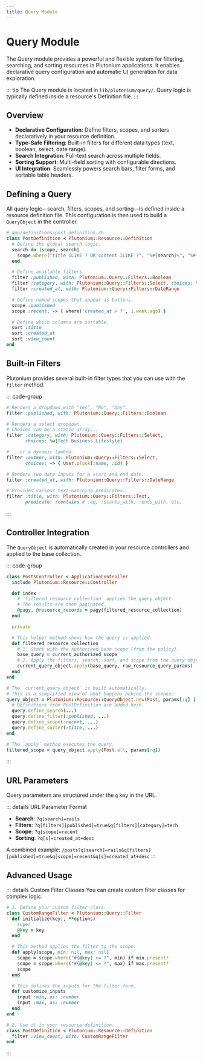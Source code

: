 ```yaml
---
title: Query Module
---
```


# Query Module

The Query module provides a powerful and flexible system for filtering, searching, and sorting resources in Plutonium applications. It enables declarative query configuration and automatic UI generation for data exploration.

::: tip
The Query module is located in `lib/plutonium/query/`. Query logic is typically defined inside a resource's Definition file.
:::

## Overview

- **Declarative Configuration**: Define filters, scopes, and sorters declaratively in your resource definition.
- **Type-Safe Filtering**: Built-in filters for different data types (text, boolean, select, date range).
- **Search Integration**: Full-text search across multiple fields.
- **Sorting Support**: Multi-field sorting with configurable directions.
- **UI Integration**: Seamlessly powers search bars, filter forms, and sortable table headers.

## Defining a Query

All query logic—search, filters, scopes, and sorting—is defined inside a resource definition file. This configuration is then used to build a `QueryObject` in the controller.

```ruby
# app/definitions/post_definition.rb
class PostDefinition < Plutonium::Resource::Definition
  # Define the global search logic.
  search do |scope, search|
    scope.where("title ILIKE ? OR content ILIKE ?", "%#{search}%", "%#{search}%")
  end

  # Define available filters.
  filter :published, with: Plutonium::Query::Filters::Boolean
  filter :category, with: Plutonium::Query::Filters::Select, choices: %w[Tech Business]
  filter :created_at, with: Plutonium::Query::Filters::DateRange

  # Define named scopes that appear as buttons.
  scope :published
  scope :recent, -> { where('created_at > ?', 1.week.ago) }

  # Define which columns are sortable.
  sort :title
  sort :created_at
  sort :view_count
end
```

## Built-in Filters

Plutonium provides several built-in filter types that you can use with the `filter` method.

::: code-group
```ruby [BooleanFilter]
# Renders a dropdown with "Yes", "No", "Any".
filter :published, with: Plutonium::Query::Filters::Boolean
```
```ruby [SelectFilter]
# Renders a select dropdown.
# Choices can be a static array...
filter :category, with: Plutonium::Query::Filters::Select,
       choices: %w[Tech Business Lifestyle]

# ...or a dynamic lambda.
filter :author, with: Plutonium::Query::Filters::Select,
       choices: -> { User.pluck(:name, :id) }
```
```ruby [DateRangeFilter]
# Renders two date inputs for a start and end date.
filter :created_at, with: Plutonium::Query::Filters::DateRange
```
```ruby [TextFilter]
# Provides various text-matching predicates.
filter :title, with: Plutonium::Query::Filters::Text,
       predicate: :contains # :eq, :starts_with, :ends_with, etc.
```
:::

## Controller Integration

The `QueryObject` is automatically created in your resource controllers and applied to the base collection.

::: code-group
```ruby [Controller]
class PostsController < ApplicationController
  include Plutonium::Resource::Controller

  def index
    # `filtered_resource_collection` applies the query object.
    # The results are then paginated.
    @pagy, @resource_records = pagy(filtered_resource_collection)
  end

  private

  # This helper method shows how the query is applied.
  def filtered_resource_collection
    # 1. Start with the authorized base scope (from the policy).
    base_query = current_authorized_scope
    # 2. Apply the filters, search, sort, and scope from the query object.
    current_query_object.apply(base_query, raw_resource_query_params)
  end
end
```
```ruby [QueryObject]
# The `current_query_object` is built automatically.
# This is a simplified view of what happens behind the scenes.
query_object = Plutonium::Resource::QueryObject.new(Post, params[:q] || {}) do |query|
  # Definitions from PostDefinition are added here.
  query.define_search(...)
  query.define_filter(:published, ...)
  query.define_scope(:recent, ...)
  query.define_sorter(:title, ...)
end

# The `apply` method executes the query.
filtered_scope = query_object.apply(Post.all, params[:q])
```
:::

## URL Parameters

Query parameters are structured under the `q` key in the URL.

::: details URL Parameter Format
- **Search**: `?q[search]=rails`
- **Filters**: `?q[filters][published]=true&q[filters][category]=tech`
- **Scope**: `?q[scope]=recent`
- **Sorting**: `?q[s]=created_at+desc`

A combined example:
`/posts?q[search]=rails&q[filters][published]=true&q[scope]=recent&q[s]=created_at+desc`
:::

## Advanced Usage

::: details Custom Filter Classes
You can create custom filter classes for complex logic.
```ruby
# 1. Define your custom filter class.
class CustomRangeFilter < Plutonium::Query::Filter
  def initialize(key:, **options)
    super
    @key = key
  end

  # This method applies the filter to the scope.
  def apply(scope, min: nil, max: nil)
    scope = scope.where("#{@key} >= ?", min) if min.present?
    scope = scope.where("#{@key} <= ?", max) if max.present?
    scope
  end

  # This defines the inputs for the filter form.
  def customize_inputs
    input :min, as: :number
    input :max, as: :number
  end
end

# 2. Use it in your resource definition.
class PostDefinition < Plutonium::Resource::Definition
  filter :view_count, with: CustomRangeFilter
end
```
:::
